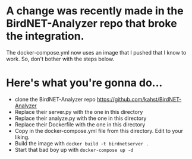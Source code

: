 # A change was recently made in the BirdNET-Analyzer repo that broke the integration.
The docker-compose.yml now uses an image that I pushed that I know to work. So, don't bother with
the steps below.

# Here's what you're gonna do...

- clone the BirdNET-Analyzer repo https://github.com/kahst/BirdNET-Analyzer
- Replace their server.py with the one in this directory
- Replace their analyze.py with the one in this directory
- Replace their Dockerfile with the one in this directory
- Copy in the docker-compose.yml file from this directory. Edit to your liking.
- Build the image with `docker build -t birdnetserver .`
- Start that bad boy up with `docker-compose up -d`
